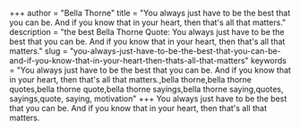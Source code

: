 +++
author = "Bella Thorne"
title = "You always just have to be the best that you can be. And if you know that in your heart, then that's all that matters."
description = "the best Bella Thorne Quote: You always just have to be the best that you can be. And if you know that in your heart, then that's all that matters."
slug = "you-always-just-have-to-be-the-best-that-you-can-be-and-if-you-know-that-in-your-heart-then-thats-all-that-matters"
keywords = "You always just have to be the best that you can be. And if you know that in your heart, then that's all that matters.,bella thorne,bella thorne quotes,bella thorne quote,bella thorne sayings,bella thorne saying,quotes, sayings,quote, saying, motivation"
+++
You always just have to be the best that you can be. And if you know that in your heart, then that's all that matters.
